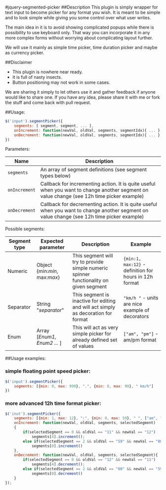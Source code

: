 #jquery-segmented-picker
##Description
This plugin is simply wrapper for text input to become picker for any format you wish.
It is meant to be simple and to look simple while giving you some control over what user writes.

The main idea in it is to avoid showing complicated popups while there is possibility to use keyboard only.
That way you can incorporate it in any more complex forms without worrying about complicating layout further.

We will use it mainly as simple time picker, time duration picker and maybe as currency picker.

##Disclaimer
- This plugin is nowhere near ready. 
- It is full of nasty insects. 
- Button positioning may not work in some cases.

We are sharing it simply to let others use it and gather feedback if anyone would like to share one.
If you have any idea, please share it with me or fork the stuff and come back with pull request.

##Usage:
```javascript
$('input').segmentPicker({
    segments: [ segment, segment, ... ],
    onIncrement: function(newVal, oldVal, segments, segmentIdx){ ... },
    onDecrement: function(newVal, oldVal, segments, segmentIdx){ ... }
})
```

Parameters:

Name | Description
---- | -----------
`segments`|An array of segment definitions (see segment types below)
`onIncrement`|Callback for incrementing action. It is quite useful when you want to change another segment on value change (see 12h time picker example)
`onDecrement`|Callback for decrementing action. It is quite useful when you want to change another segment on value change (see 12h time picker example)

Possible segments:

Segment type | Expected parameter | Description   | Example
------------- | -------- | ------------- | -------
Numeric       | Object {min:*min*, max:*max*} | This segment will try to provide simple numeric spinner functionality on given segment | `{min:1, max:12}` - definition for hours in 12h format
Separator     | String "*separator*" | This segment is inactive for editing and will act simply as decoration for format      |   `"km/h "` - units are nice example of decorators
Enum          | Array [*Enum1, Enum2 ...* ] | This will act as very simple picker for already defined set of values |  `["am", "pm"]` - am/pm format

##Usage examples:

### simple floating point speed picker:
```javascript
$('input').segmentPicker({
    segments: [{min: 0, max: 999}, ".", {min: 0, max: 99}, " km/h"]
})
```

### more advanced 12h time format picker:
```javascript
$('inut').segmentPicker({
    segments: [{min: 1, max: 12}, ":", {min: 0, max: 59}, " ", ["am", "pm"]],
    onIncrement: function(newVal, oldVal, segments, selectedSegment)
    {
        if(selectedSegment == 0 && oldVal == "11" && newVal == "12")
            segments[4].increment();
        else if(selectedSegment == 2 && oldVal == "59" && newVal == "00")
            segments[0].increment()
    },
    onDecrement: function(newVal, oldVal, segments, selectedSegment){
        if(selectedSegment == 0 && oldVal == "12" && newVal == "11")
            segments[4].decrement();
        else if(selectedSegment == 2 && oldVal == "00" && newVal == "59")
            segments[0].decrement()
    }
});
```
